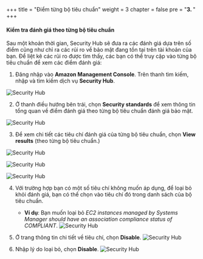 +++
title = "Điểm từng bộ tiêu chuẩn"
weight = 3
chapter = false
pre = "<b>3. </b>"
+++


#### Kiểm tra đánh giá theo từng bộ tiêu chuẩn

Sau một khoản thời gian, Security Hub sẽ đưa ra các đánh giá dựa trên số điểm cũng như chỉ ra các rủi ro về bảo mật đang tồn tại trên tài khoản của bạn. Để liệt kê các rủi ro được tìm thấy, các bạn có thể truy cập vào từng bộ tiêu chuẩn để xem các điểm đánh giá:

1. Đăng nhập vào **Amazon Management Console**. Trên thanh tìm kiếm, nhập và tìm kiếm dịch vụ **Security Hub**.

![Security Hub](../../../images/1/2.1-1.png?width=90pc)

2. Ở thanh điều hướng bên trái, chọn **Security standards** để xem thông tin tổng quan về điểm đánh giá theo từng bộ tiêu chuẩn đánh giá bảo mật.

![Security Hub](../../../images/1/2.2-2.png?width=90pc)

3. Để xem chi tiết các tiêu chí đánh giá của từng bộ tiêu chuẩn, chọn **View results** (theo từng bộ tiêu chuẩn.)

![Security Hub](../../../images/1/2.2-3.png?width=90pc)

![Security Hub](../../../images/1/2.2-4.png?width=90pc)

![Security Hub](../../../images/1/2.2-5.png?width=90pc)

4. Với trường hợp bạn có một số tiêu chí không muốn áp dụng, để loại bỏ khỏi đánh giá, bạn có thể chọn vào tiêu chí đó trong danh sách của bộ tiêu chuẩn.
    - **Ví dụ**: Bạn muốn loại bỏ *EC2 instances managed by Systems Manager should have an association compliance status of COMPLIANT*.
![Security Hub](../../../images/1/2.2-6a.png?width=90pc)

2. Ở trang thông tin chi tiết về tiêu chí, chọn **Disable**.
![Security Hub](../../../images/1/2.2-6.png?width=90pc)

3. Nhập lý do loại bỏ, chọn **Disable**.
![Security Hub](../../../images/1/2.2-7.png?width=90pc)
